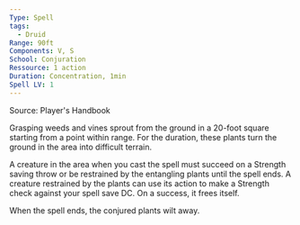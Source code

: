 ```yaml
---
Type: Spell
tags:
  - Druid
Range: 90ft
Components: V, S
School: Conjuration
Ressource: 1 action
Duration: Concentration, 1min
Spell LV: 1
---
```

Source: Player's Handbook

Grasping weeds and vines sprout from the ground in a 20-foot square starting from a point within range. For the duration, these plants turn the ground in the area into difficult terrain.

A creature in the area when you cast the spell must succeed on a Strength saving throw or be restrained by the entangling plants until the spell ends. A creature restrained by the plants can use its action to make a Strength check against your spell save DC. On a success, it frees itself.

When the spell ends, the conjured plants wilt away.